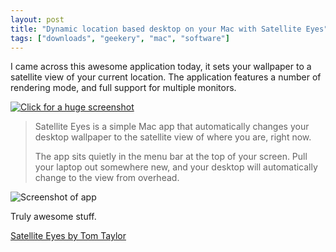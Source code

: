 ```yaml
---
layout: post
title: "Dynamic location based desktop on your Mac with Satellite Eyes"
tags: ["downloads", "geekery", "mac", "software"]
---
```

I came across this awesome application today, it sets your wallpaper to a satellite view of your current location. The application features a number of rendering mode, and full support for multiple monitors.

<a href="http://uk.omg.li/HWGj" target="_blank">
    <img src="http://f.cl.ly/items/121K3s21313o0f270S1l/ss_preview.png" alt="Click for a huge screenshot" />
</a>

> Satellite Eyes is a simple Mac app that automatically changes your desktop wallpaper to the satellite view of where you are, right now.
>
>The app sits quietly in the menu bar at the top of your screen. Pull your laptop out somewhere new, and your desktop will automatically change to the view from overhead.

![Screenshot of app](http://f.cl.ly/items/461b33341K2k0m0b2F3g/by%20default%202012-06-20%20at%2010.58.22.png)

Truly awesome stuff.

[Satellite Eyes by Tom Taylor](http://satelliteeyes.tomtaylor.co.uk/)
